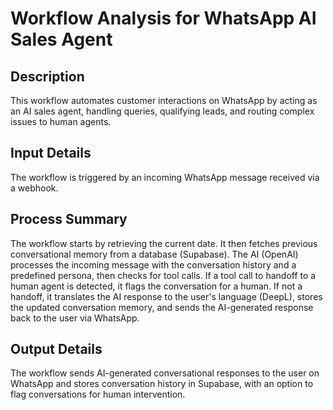 # Workflow Analysis for WhatsApp AI Sales Agent

## Description
This workflow automates customer interactions on WhatsApp by acting as an AI sales agent, handling queries, qualifying leads, and routing complex issues to human agents.

## Input Details
The workflow is triggered by an incoming WhatsApp message received via a webhook.

## Process Summary
The workflow starts by retrieving the current date. It then fetches previous conversational memory from a database (Supabase). The AI (OpenAI) processes the incoming message with the conversation history and a predefined persona, then checks for tool calls. If a tool call to handoff to a human agent is detected, it flags the conversation for a human. If not a handoff, it translates the AI response to the user's language (DeepL), stores the updated conversation memory, and sends the AI-generated response back to the user via WhatsApp.

## Output Details
The workflow sends AI-generated conversational responses to the user on WhatsApp and stores conversation history in Supabase, with an option to flag conversations for human intervention.
